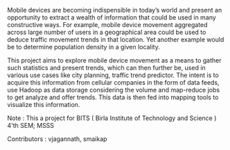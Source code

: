 Mobile devices are becoming indispensible in today’s world and present an opportunity to extract a wealth of information that could be used in many constructive ways. For example, mobile device movement aggregated across large number of users in a geographical area could be used to deduce traffic movement trends in that location. Yet another example would be to determine population density in a given locality.

This project aims to explore mobile device movement as a means to gather such statistics and present trends, which can then further be, used in various use cases like city planning, traffic trend predictor. The intent is to acquire this information from cellular companies in the form of data feeds, use Hadoop as data storage considering the volume and map-reduce jobs to get analyze and offer trends. This data is then fed into mapping tools to visualize this information.

Note : This a project for BITS ( Birla Institute of Technology and Science ) 4'th SEM; MSSS

Contributors : vjagannath, smaikap
